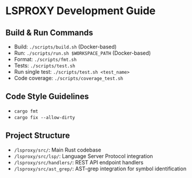 # LSPROXY Development Guide

## Build & Run Commands
- Build: `./scripts/build.sh` (Docker-based)
- Run: `./scripts/run.sh $WORKSPACE_PATH` (Docker-based)
- Format: `./scripts/fmt.sh`
- Tests: `./scripts/test.sh`
- Run single test: `./scripts/test.sh <test_name>`
- Code coverage: `./scripts/coverage_test.sh`

## Code Style Guidelines
- `cargo fmt`
- `cargo fix --allow-dirty`

## Project Structure
- `/lsproxy/src/`: Main Rust codebase
- `/lsproxy/src/lsp/`: Language Server Protocol integration
- `/lsproxy/src/handlers/`: REST API endpoint handlers
- `/lsproxy/src/ast_grep/`: AST-grep integration for symbol identification
